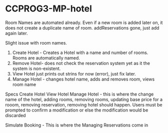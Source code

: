 # CCPROG3-MP-hotel

Room Names are automated already. Even if a new room is added later on, it does not create a duplicate name of room.
addReservations gone, just add again later.

Slight issue with room names.

1. Create Hotel - Creates a Hotel with a name and number of rooms. Rooms are automatically named.
2. Remove Hotel- does not check the reservation system yet as it the system is non-existent.
3. View Hotel just prints out strins for now (error), just fix later.
4. Manage Hotel - changes hotel name, adds and removes room, views room name


Specs
Create Hotel
View Hotel
Manage Hotel - this is where the change name of the hotel, adding rooms, removing rooms, updating base price for a rooom, removing reservation, removing hotel should happen. Users must be prompted to confirm a modification or else the modification would be discarded

Simulate Booking - This is where the Managing Reservations come in


